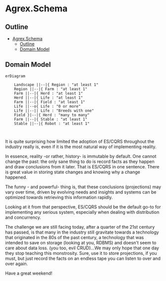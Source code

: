 # Agrex.Schema

## Outline

- [Agrex.Schema](#agrexschema)
  - [Outline](#outline)
  - [Domain Model](#domain-model)

## Domain Model

```mermaid
erDiagram 

    Landscape ||--|{ Region : "at least 1"
    Region ||--|{ Farm : "at least 1"
    Farm ||--|{ Herd : "at least 1"
    Herd ||--|{ Life : "at least 1"
    Farm ||--|{ Field : "at least 1"
    Life ||--o{ Life : "0 or more"
    Life ||--|| Life : "Breeds with one"
    Field }|--|{ Herd : "many to many"
    Farm ||--|{ Stable : "at least 1"
    Stable ||--|{ Robot : "at least 1" 



```
It is quite surprising how limited the adoption of ES/CQRS throughout the industry really is, even if it is the most natural way of implementing reality. 

In essence, reality -or rather, history- is immutable by default. One cannot change the past: the only sane thing to do is record facts as they happen and draw conclusions from it later. That is ES/CQRS in one sentence. There is great value in storing state changes and knowing why a change happened.

The funny - and powerful- thing is, that these conclusions (projections) may vary over time, driven by evolving needs and insights and systems can be optimized towards retrieving this information rapidly. 

Looking at it from that perspective, ES/CQRS should be the default go-to for implementing any serious system, especially when dealing with distribution and concurrency. 

The challenge we are still facing today, after a quarter of the 21st century has passed, is that many in the industry still gravitate towards a technology that originated in the 80s of the past century, a technology that was intended to save on storage (looking at you, RDBMS) and doesn't seem to care about data loss. (you too, evil CRUD)...We may only hope that one day they stop teaching this monstrosity. Sure, use it to store projections, if you must, but just record the facts on an endless tape you can listen to over and over again. 

Have a great weekend! 

